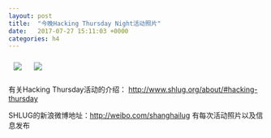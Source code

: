 ```yaml
---
layout: post
title:  "今晚Hacking Thursday Night活动照片"
date:   2017-07-27 15:11:03 +0000
categories: h4
---
```


[<img style='margin:10px;' src='/res2017/h727.h4/h727_2008_0500+08.1920p.jpg'>](/res2017/h727.h4/h727_2008_0500+08.JPG)
[<img style='margin:10px;' src='/res2017/h727.h4/h727_2018_2400+08.1920p.jpg'>](/res2017/h727.h4/h727_2018_2400+08.JPG)

有关Hacking Thursday活动的介绍：
http://www.shlug.org/about/#hacking-thursday

SHLUG的新浪微博地址：http://weibo.com/shanghailug 有每次活动照片以及信息发布


